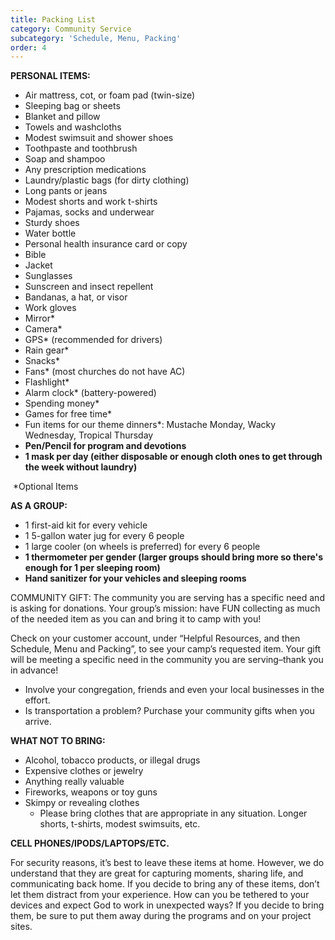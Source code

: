 ```yaml
---
title: Packing List
category: Community Service
subcategory: 'Schedule, Menu, Packing'
order: 4
---
```


**PERSONAL ITEMS:&nbsp;**

* Air mattress, cot, or foam pad (twin-size)
* Sleeping bag or sheets
* Blanket and pillow
* Towels and washcloths
* Modest swimsuit and shower shoes
* Toothpaste and toothbrush
* Soap and shampoo
* Any prescription medications
* Laundry/plastic bags (for dirty clothing)
* Long pants or jeans
* Modest shorts and work t-shirts
* Pajamas, socks and underwear
* Sturdy shoes
* Water bottle
* Personal health insurance card or copy
* Bible
* Jacket
* Sunglasses
* Sunscreen and insect repellent
* Bandanas, a hat, or visor
* Work gloves
* Mirror\*
* Camera\*
* GPS\* (recommended for drivers)
* Rain gear\*
* Snacks\*
* Fans\* (most churches do not have AC)
* Flashlight\*
* Alarm clock\* (battery-powered)
* Spending money\*
* Games for free time\*
* Fun items for our theme dinners\*: Mustache Monday, Wacky Wednesday, Tropical Thursday
* **Pen/Pencil for program and devotions**
* **1 mask per day (either disposable or enough cloth ones to get through the week without laundry)**

&nbsp;\*Optional Items&nbsp;

**AS A GROUP:&nbsp;**

* 1 first-aid kit for every vehicle&nbsp;
* 1 5-gallon water jug for every 6 people&nbsp;
* 1 large cooler (on wheels is preferred) for every 6 people&nbsp;
* **1 thermometer per gender (larger groups should bring more so there's enough for 1 per sleeping room)**
* **Hand sanitizer for your vehicles and sleeping rooms**

COMMUNITY GIFT: The community you are serving has a specific need and is asking for donations. Your group’s mission: have FUN collecting as much of the needed item as you can and bring it to camp with you\!

Check on your customer account, under “Helpful Resources, and then Schedule, Menu and Packing”, to see your camp’s requested item. Your gift will be meeting a specific need in the community you are serving–thank you in advance\!

* Involve your congregation, friends and even your local businesses in the effort.
* Is transportation a problem? Purchase your community gifts when you arrive.&nbsp;

**WHAT NOT TO BRING:&nbsp;**

* Alcohol, tobacco products, or illegal drugs&nbsp;
* Expensive clothes or jewelry&nbsp;
* Anything really valuable&nbsp;
* Fireworks, weapons or toy guns&nbsp;
* Skimpy or revealing clothes&nbsp;
  * Please bring clothes that are appropriate in any situation. Longer shorts, t-shirts, modest swimsuits, etc.&nbsp;

**CELL PHONES/IPODS/LAPTOPS/ETC.&nbsp;**

For security reasons, it’s best to leave these items at home. However, we do understand that they are great for capturing moments, sharing life, and communicating back home. If you decide to bring any of these items, don’t let them distract from your experience. How can you be tethered to your devices and expect God to work in unexpected ways? If you decide to bring them, be sure to put them away during the programs and on your project sites.
